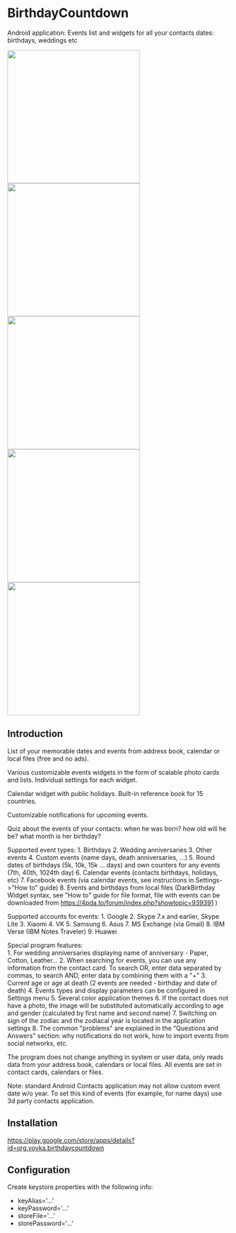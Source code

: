 # BirthdayCountdown

Android application: Events list and widgets for all your contacts dates: birthdays, weddings etc

<img src="https://github.com/VladimirBelov/BirthdayCountdown/assets/11346454/f4fc99f2-731d-43b6-8855-ad7edc631e5f" height=300> 
<img src="https://github.com/VladimirBelov/BirthdayCountdown/assets/11346454/129274cf-dfad-47f6-b0e4-bcb998222250" height=300> 
<img src="https://github.com/VladimirBelov/BirthdayCountdown/assets/11346454/9e331194-af4e-4109-b3c3-a22a831b916c" height=300>
<img src="https://github.com/VladimirBelov/BirthdayCountdown/assets/11346454/f56401b8-571e-4ef8-b7d3-7b01752352f0" height=300>
<img src="https://github.com/VladimirBelov/BirthdayCountdown/assets/11346454/6d1c1b88-d3aa-407a-a945-ffd7f1cec182" height=300>

## Introduction

List of your memorable dates and events from address book, calendar or local files (free and no ads).

Various customizable events widgets in the form of scalable photo cards and lists. Individual settings for each widget.

Calendar widget with public holidays. Built-in reference book for 15 countries.

Customizable notifications for upcoming events.

Quiz about the events of your contacts: when he was born? how old will he be? what month is her birthday?

Supported event types:
	1. Birthdays
	2. Wedding anniversaries
	3. Other events
	4. Custom events (name days, death anniversaries, ...)
	5. Round dates of birthdays (5k, 10k, 15k ... days) and own counters for any events (7th, 40th, 1024th day)
	6. Calendar events (contacts birthdays, holidays, etc)
	7. Facebook events (via calendar events, see instructions in Settings->"How to" guide)
	8. Events and birthdays from local files (DarkBirthday Widget syntax, see "How to" guide for file format, file with events can be downloaded from https://4pda.to/forum/index.php?showtopic=939391 )

Supported accounts for events:
	1. Google
	2. Skype 7.x and earlier, Skype Lite
	3. Xiaomi
	4. VK
	5. Samsung
	6. Asus
	7. MS Exchange (via Gmail)
	8. IBM Verse (IBM Notes Traveler)
	9. Huawei

Special program features:	
	1. For wedding anniversaries displaying name of anniversary - Paper, Cotton, Leather...
	2. When searching for events, you can use any information from the contact card. To search OR, enter data separated by commas, to search AND, enter data by combining them with a "+"
	3. Current age or age at death (2 events are needed - birthday and date of death)
	4. Events types and display parameters can be configured in Settings menu
	5. Several color application themes
	6. If the contact does not have a photo, the image will be substituted automatically according to age and gender (calculated by first name and second name)
	7. Switching on sign of the zodiac and the zodiacal year is located in the application settings
	8. The common "problems" are explained in the "Questions and Answers" section: why notifications do not work, how to import events from social networks, etc.

The program does not change anything in system or user data, only reads data from your address book, calendars or local files. All events are set in contact cards, calendars or files.

Note: standard Android Contacts application may not allow custom event date w/o year. To set this kind of events (for example, for name days) use 3d party contacts application.

## Installation

https://play.google.com/store/apps/details?id=org.vovka.birthdaycountdown

## Configuration

Create keystore.properties with the following info:

* keyAlias='...'
* keyPassword='...'
* storeFile='...'
* storePassword='...'

